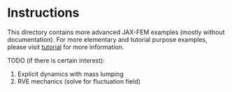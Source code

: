 # Instructions

This directory contains more advanced JAX-FEM examples (mostly without documentation). For more elementary and tutorial purpose examples, please visit [tutorial](https://deepmodeling.github.io/jax-fem/learn/overview.html) for more information.

TODO (if there is certain interest):

1. Explicit dynamics with mass lumping
1. RVE mechanics (solve for fluctuation field)
